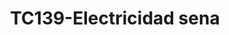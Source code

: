 ---
title: "TC139-Electricidad sena"
url: /fusagasuga/tc139-electricidad-sena/
shop: Autowerkstatt
---